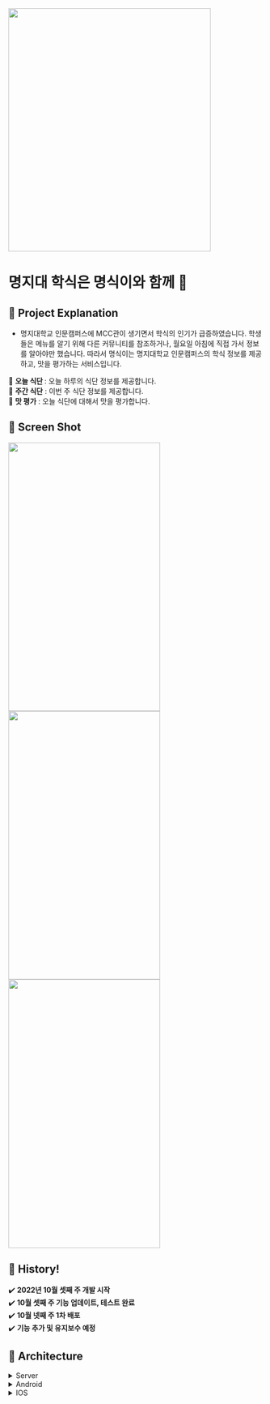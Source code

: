 <img width="400px" height="480px" src="https://user-images.githubusercontent.com/83231344/197461663-2edc0e22-a5b2-4884-84fb-b8f3026d811a.png">

# 명지대 학식은 명식이와 함께 👀
## 📌 Project Explanation 
* 명지대학교 인문캠퍼스에 MCC관이 생기면서 학식의 인기가 급증하였습니다. 학생들은 메뉴를 알기 위해 다른 커뮤니티를 참조하거나, 월요일 아침에 직접 가서 정보를 알아야만 했습니다. 따라서 명식이는 명지대학교 인문캠퍼스의 학식 정보를 제공하고, 맛을 평가하는 서비스입니다.

:rice: <b>오늘 식단 </b>: 오늘 하루의 식단 정보를 제공합니다.<br>
:bento: <b>주간 식단</b> : 이번 주 식단 정보를 제공합니다.<br>
:ramen: <b>맛 평가</b> : 오늘 식단에 대해서 맛을 평가합니다.<br>

## 📌 Screen Shot
<img width="300px" height="530px" src="https://user-images.githubusercontent.com/83231344/197464910-b536c6cf-4b32-4fe7-8b3a-5596ca36f6ba.png">

<img width="300px" height="530px" src="https://user-images.githubusercontent.com/83231344/197462649-a482427a-1f6d-4205-8c3b-06f40eace884.png">

<img width="300px" height="530px" src="https://user-images.githubusercontent.com/83231344/197462658-ad9c2bf7-68ce-4ddb-b5a7-8186f220e662.png">

## 📌 History!

✔️ <b>2022년 10월 셋째 주 개발 시작</b><br>
✔️ <b>10월 셋째 주 기능 업데이트, 테스트 완료</b><br>
✔️ <b>10월 넷째 주 1차 배포</b><br>
✔️ <b>기능 추가 및 유지보수 예정</b><br>

## 📌 Architecture
<details>
  <summary>Server</summary>
</details>

<details>
  <summary>Android</summary>
</details>

<details>
  <summary>IOS</summary>
 </details>

